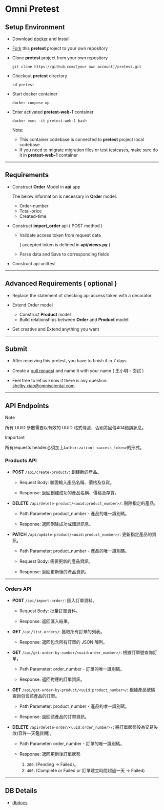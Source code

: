 # Omni Pretest
## Setup Environment
* Download [docker](https://www.docker.com/get-started) and Install

* [Fork](https://docs.github.com/en/get-started/quickstart/fork-a-repo) this **pretest** project to your own repository

* Clone **pretest** project from your own repository
    ```
    git clone https://github.com/[your own account]/pretest.git
    ```

* Checkout **pretest** directory
    ```
    cd pretest
    ```

* Start docker container
    ```
    docker-compose up
    ```

* Enter activated **pretest-web-1** container
    ```
    docker exec -it pretest-web-1 bash
    ```
    Note:

    * This container codebase is connected to **pretest** project local codebase
    * If you need to migrate migration files or test testcases, make sure do it in **pretest-web-1** container
---
## Requirements
* Construct **Order** Model in **api** app

    The below information is necessary in **Order** model:
    * Order-number
    * Total-price
    * Created-time

* Construct **import_order** api ( POST method )
    * Validate access token from request data
    
        ( accepted token is defined in **api/views.py** )
    * Parse data and Save to corresponding fields
* Construct api unittest

---
## Advanced Requirements ( optional )
* Replace the statement of checking api access token with a decorator

* Extend Order model
    * Construct **Product** model
    * Build relationships between **Order** and **Product** model

* Get creative and Extend anything you want  
---
## Submit
* After receiving this pretest, you have to finish it in 7 days
* Create a [pull request](https://docs.github.com/en/pull-requests/collaborating-with-pull-requests/proposing-changes-to-your-work-with-pull-requests/creating-a-pull-request-from-a-fork) and name it with your name ( 王小明 - 面試 )

* Feel free to let us know if there is any question: shelby.xiao@omniscientai.com
---
## API Endpoints

> [!NOTE]
> 所有 UUID 參數需要以有效的 UUID 格式傳遞，否則將回傳404錯誤訊息。

> [!IMPORTANT]
> 所有requests header必須加上`Authorization: <access_token>`的形式。

### Products API

- **POST** `/api/create-product/`: 創建新的產品。

    - Request Body: 驗證輸入產品名稱、價格及存貨。

    - Response: 返回創建成功的產品名稱、價格及存貨。

- **DELETE** `/api/delete-product/<uuid:product_number>/`: 刪除指定的產品。

    - Path Parameter: product_number - 產品的唯一識別碼。

    - Response: 返回刪除成功或錯誤訊息。

- **PATCH** `/api/update-product/<uuid:product_number>/`: 更新指定產品的資訊。

    - Path Parameter: product_number - 產品的唯一識別碼。

    - Request Body: 需要更新的產品資訊。

    - Response: 返回更新後的產品資訊。
---
### Orders API

- **POST** `/api/import-order/`: 匯入訂單資料。

    - Request Body: 批量訂單資料。

    - Response: 返回匯入結果。

- **GET** `/api/list-orders/`: 獲取所有訂單的列表。

    - Response: 返回包含所有訂單的 JSON 陣列。

- **GET** `/api/get-order-by-number/<uuid:order_number>/`: 根據訂單號查詢訂單。

    - Path Parameter: order_number - 訂單的唯一識別碼。

    - Response: 返回對應的訂單資訊。

- **GET** `/api/get-order-by-product/<uuid:product_number>/`: 根據產品號碼查詢包含該產品的訂單。

    - Path Parameter: product_number - 產品的唯一識別碼。

    - Response: 返回該產品的訂單資訊。

- **DELETE** `/api/delete-order/<uuid:order_number>/`: 將訂單狀態設為交易失敗(容許一天鑑賞期)。

    - Path Parameter: order_number - 訂單的唯一識別碼。

    - Response: 返回更新後訂單狀態
        1. `200`: (Pending -> Failed)。
        2. `400`: (Complete or Failed or 訂單建立時間超過一天 -> Failed)
---
## DB Details
- [dbdocs](https://dbdocs.io/robertmadhead0919/Omni_Pretest?schema=public&view=relationships&table=api_product)

